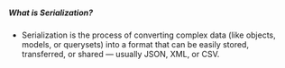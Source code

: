 ##### What is Serialization?
- Serialization is the process of converting complex data (like objects, models, or querysets) into a format that can be easily stored, transferred, or shared — usually JSON, XML, or CSV.